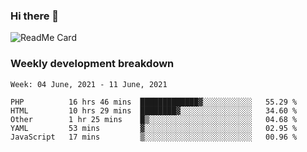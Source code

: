 ### Hi there 👋

<!--
**itzcy/itzcy** is a ✨ _special_ ✨ repository because its `README.md` (this file) appears on your GitHub profile.

Here are some ideas to get you started:

- 🔭 I’m currently working on ...
- 🌱 I’m currently learning ...
- 👯 I’m looking to collaborate on ...
- 🤔 I’m looking for help with ...
- 💬 Ask me about ...
- 📫 How to reach me: ...
- 😄 Pronouns: ...
- ⚡ Fun fact: ...
-->
![ReadMe Card](https://github-readme-stats.vercel.app/api?username=itzcy&show_icons=true&title_color=2d3198&icon_color=797cb8&text_color=24292e&bg_color=f6f8fa)

### Weekly development breakdown
<!--START_SECTION:waka-->
```text
Week: 04 June, 2021 - 11 June, 2021

PHP          16 hrs 46 mins  █████████████▓░░░░░░░░░░░   55.29 % 
HTML         10 hrs 29 mins  ████████▓░░░░░░░░░░░░░░░░   34.60 % 
Other        1 hr 25 mins    █▒░░░░░░░░░░░░░░░░░░░░░░░   04.68 % 
YAML         53 mins         ▓░░░░░░░░░░░░░░░░░░░░░░░░   02.95 % 
JavaScript   17 mins         ▒░░░░░░░░░░░░░░░░░░░░░░░░   00.96 % 
```
<!--END_SECTION:waka-->
